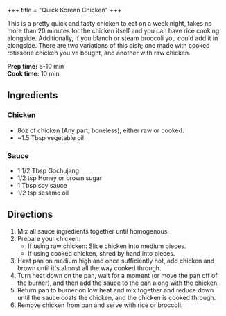 +++
title = "Quick Korean Chicken"
+++

This is a pretty quick and tasty chicken to eat on a week night, takes no more than 20 minutes for the chicken itself and you can have rice cooking alongside. Additionally, if you blanch or steam broccoli you could add it in alongside. There are two variations of this dish; one made with cooked rotisserie chicken you've bought, and another with raw chicken.

**Prep time:** 5-10 min \
**Cook time:** 10 min

## Ingredients

### Chicken
- 8oz of chicken (Any part, boneless), either raw or cooked.
- ~1.5 Tbsp vegetable oil

### Sauce
- 1 1/2 Tbsp Gochujang
- 1/2 tsp Honey or brown sugar
- 1 Tbsp soy sauce
- 1/2 tsp sesame oil

## Directions
1. Mix all sauce ingredients together until homogenous.
2. Prepare your chicken:
   - If using raw chicken: Slice chicken into medium pieces.
   - If using cooked chicken, shred by hand into pieces.
3. Heat pan on medium high and once sufficiently hot, add chicken and brown until it's almost all the way cooked through.
4. Turn heat down on the pan, wait for a moment (or move the pan off of the burner), and then add the sauce to the pan along with the chicken.
5. Return pan to burner on low heat and mix together and reduce down until the sauce coats the chicken, and the chicken is cooked through.
6. Remove chicken from pan and serve with rice or broccoli.